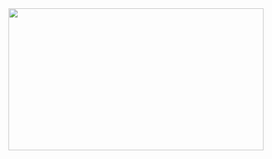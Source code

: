<img src="https://github.com/bhavesh1129/All-In-One-Interview-Preparation/blob/main/Core%20Subjects/Computer%20Networks/Computer%20Networks.gif" width="100%" height="280">
